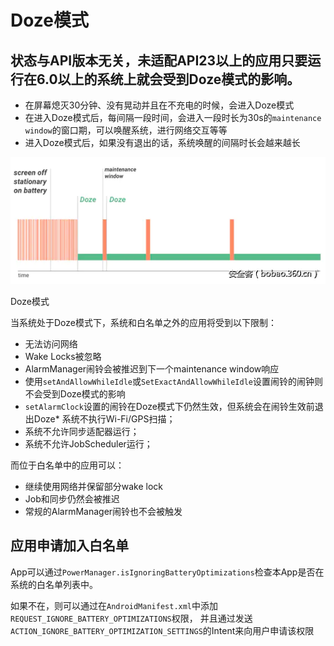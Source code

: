 # Doze模式  
## 状态与API版本无关，未适配API23以上的应用只要运行在6.0以上的系统上就会受到Doze模式的影响。
* 在屏幕熄灭30分钟、没有晃动并且在不充电的时候，会进入Doze模式
* 在进入Doze模式后，每间隔一段时间，会进入一段时长为30s的`maintenance window`的窗口期，可以唤醒系统，进行网络交互等等
* 进入Doze模式后，如果没有退出的话，系统唤醒的间隔时长会越来越长

![image](images/image1.webp)

Doze模式

当系统处于Doze模式下，系统和白名单之外的应用将受到以下限制：

* 无法访问网络
* Wake Locks被忽略
* AlarmManager闹铃会被推迟到下一个maintenance window响应
* 使用`setAndAllowWhileIdle`或`SetExactAndAllowWhileIdle`设置闹铃的闹钟则不会受到Doze模式的影响
* `setAlarmClock`设置的闹铃在Doze模式下仍然生效，但系统会在闹铃生效前退出Doze\* 系统不执行Wi-Fi/GPS扫描；
* 系统不允许同步适配器运行；
* 系统不允许JobScheduler运行；

而位于白名单中的应用可以：

* 继续使用网络并保留部分wake lock
* Job和同步仍然会被推迟
* 常规的AlarmManager闹铃也不会被触发

## 应用申请加入白名单
App可以通过`PowerManager.isIgnoringBatteryOptimizations`检查本App是否在系统的白名单列表中。

如果不在，则可以通过在`AndroidManifest.xml`中添加`REQUEST_IGNORE_BATTERY_OPTIMIZATIONS`权限，
并且通过发送`ACTION_IGNORE_BATTERY_OPTIMIZATION_SETTINGS`的Intent来向用户申请该权限







